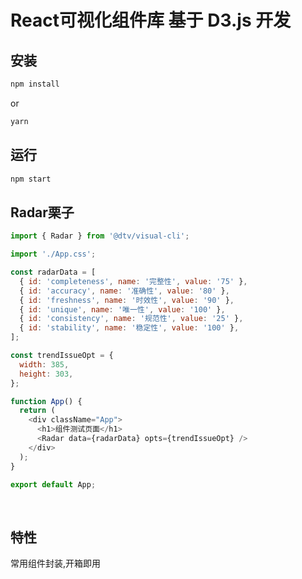 # React可视化组件库 基于 D3.js 开发

<!-- > 灵峯顶上一朵花 -->

## 安装
```bash
npm install
```
or
```bash
yarn
```


## 运行
```bash
npm start
```

## Radar栗子
```javascript
import { Radar } from '@dtv/visual-cli';

import './App.css';

const radarData = [
  { id: 'completeness', name: '完整性', value: '75' },
  { id: 'accuracy', name: '准确性', value: '80' },
  { id: 'freshness', name: '时效性', value: '90' },
  { id: 'unique', name: '唯一性', value: '100' },
  { id: 'consistency', name: '规范性', value: '25' },
  { id: 'stability', name: '稳定性', value: '100' },
];

const trendIssueOpt = {
  width: 385,
  height: 303,
};

function App() {
  return (
    <div className="App">
      <h1>组件测试页面</h1>
      <Radar data={radarData} opts={trendIssueOpt} />
    </div>
  );
}

export default App;
```

<br/>

## 特性
常用组件封装,开箱即用
